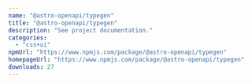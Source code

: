 ```yaml
---
name: "@astro-openapi/typegen"
title: "@astro-openapi/typegen"
description: "See project documentation."
categories:
  - "css+ui"
npmUrl: "https://www.npmjs.com/package/@astro-openapi/typegen"
homepageUrl: "https://www.npmjs.com/package/@astro-openapi/typegen"
downloads: 27
---
```


